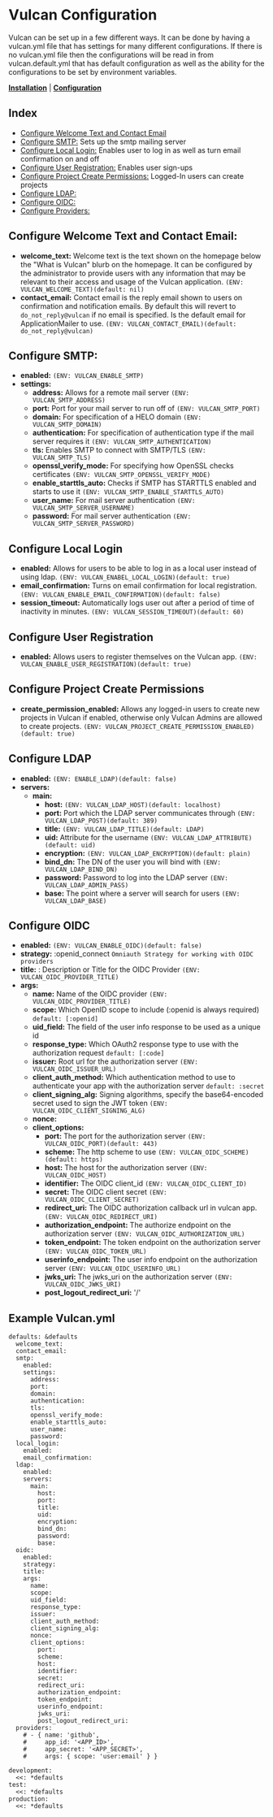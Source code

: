 # Vulcan Configuration

Vulcan can be set up in a few different ways. It can be done by having a vulcan.yml file that has settings for many different configurations. If there is no vulcan.yml file then the configurations will be read in from vulcan.default.yml that has default configuration as well as the ability for the configurations to be set by environment variables.

[**Installation**](index.md) | [**Configuration**](config.md)

## Index

- [Configure Welcome Text and Contact Email](#configure-welcome-text-and-contact-email)
- [Configure SMTP:](#configure-smtp) Sets up the smtp mailing server
- [Configure Local Login:](#configure-local-login) Enables user to log in as well as turn email confirmation on and off
- [Configure User Registration:](#configure-user-registration) Enables user sign-ups
- [Configure Project Create Permissions:](#configure-project-create-permissions) Logged-In users can create projects
- [Configure LDAP:](#configure-ldap)
- [Configure OIDC:](#configure-oidc)
- [Configure Providers:](#configure-providers)

## Configure Welcome Text and Contact Email:

- **welcome_text:** Welcome text is the text shown on the homepage below the "What is Vulcan" blurb on the homepage. It can be configured by the administrator to provide users with any information that may be relevant to their access and usage of the Vulcan application. `(ENV: VULCAN_WELCOME_TEXT)(default: nil)`
- **contact_email:** Contact email is the reply email shown to users on confirmation and notification emails. By default this will revert to `do_not_reply@vulcan` if no email is specified. Is the default email for ApplicationMailer to use. `(ENV: VULCAN_CONTACT_EMAIL)(default: do_not_reply@vulcan)`

## Configure SMTP:

- **enabled:** `(ENV: VULCAN_ENABLE_SMTP)`
- **settings:**
  - **address:** Allows for a remote mail server `(ENV: VULCAN_SMTP_ADDRESS)`
  - **port:** Port for your mail server to run off of `(ENV: VULCAN_SMTP_PORT)`
  - **domain:** For specification of a HELO domain `(ENV: VULCAN_SMTP_DOMAIN)`
  - **authentication:** For specification of authentication type if the mail server requires it `(ENV: VULCAN_SMTP_AUTHENTICATION)`
  - **tls:** Enables SMTP to connect with SMTP/TLS `(ENV: VULCAN_SMTP_TLS)`
  - **openssl_verify_mode:** For specifying how OpenSSL checks certificates `(ENV: VULCAN_SMTP_OPENSSL_VERIFY_MODE)`
  - **enable_starttls_auto:** Checks if SMTP has STARTTLS enabled and starts to use it `(ENV: VULCAN_SMTP_ENABLE_STARTTLS_AUTO)`
  - **user_name:** For mail server authentication `(ENV: VULCAN_SMTP_SERVER_USERNAME)`
  - **password:** For mail server authentication `(ENV: VULCAN_SMTP_SERVER_PASSWORD)`

## Configure Local Login

- **enabled:** Allows for users to be able to log in as a local user instead of using ldap. `(ENV: VULCAN_ENABEL_LOCAL_LOGIN)(default: true)`
- **email_confirmation:** Turns on email confirmation for local registration. `(ENV: VULCAN_ENABLE_EMAIL_CONFIRMATION)(default: false)`
- **session_timeout:** Automatically logs user out after a period of time of inactivity in minutes. `(ENV: VULCAN_SESSION_TIMEOUT)(default: 60)`

## Configure User Registration
- **enabled:** Allows users to register themselves on the Vulcan app. `(ENV: VULCAN_ENABLE_USER_REGISTRATION)(default: true)`

## Configure Project Create Permissions
- **create_permission_enabled:** Allows any logged-in users to create new projects in Vulcan if enabled, otherwise only Vulcan Admins are allowed to create projects. `(ENV: VULCAN_PROJECT_CREATE_PERMISSION_ENABLED)(default: true)`

## Configure LDAP

- **enabled:** `(ENV: ENABLE_LDAP)(default: false)`
- **servers:**
  - **main:**
    - **host:** `(ENV: VULCAN_LDAP_HOST)(default: localhost)`
    - **port:** Port which the LDAP server communicates through `(ENV: VULCAN_LDAP_POST)(default: 389)`
    - **title:** `(ENV: VULCAN_LDAP_TITLE)(default: LDAP)`
    - **uid:** Attribute for the username `(ENV: VULCAN_LDAP_ATTRIBUTE)(default: uid)`
    - **encryption:** `(ENV: VULCAN_LDAP_ENCRYPTION)(default: plain)`
    - **bind_dn:** The DN of the user you will bind with `(ENV: VULCAN_LDAP_BIND_DN)`
    - **password:** Password to log into the LDAP server `(ENV: VULCAN_LDAP_ADMIN_PASS)`
    - **base:** The point where a server will search for users `(ENV: VULCAN_LDAP_BASE)`

## Configure OIDC

- **enabled:** `(ENV: VULCAN_ENABLE_OIDC)(default: false)`
- **strategy:** :openid_connect `Omniauth Strategy for working with OIDC providers`
- **title:** : Description or Title for the OIDC Provider `(ENV: VULCAN_OIDC_PROVIDER_TITLE)`
- **args:** 
  - **name:** Name of the OIDC provider `(ENV: VULCAN_OIDC_PROVIDER_TITLE)`
  - **scope:** Which OpenID scope to include (:openid is always required) `default: [:openid]`
  - **uid_field:** The field of the user info response to be used as a unique id
  - **response_type:** Which OAuth2 response type to use with the authorization request `default: [:code]`
  - **issuer:** Root url for the authorization server `(ENV: VULCAN_OIDC_ISSUER_URL)`
  - **client_auth_method:** Which authentication method to use to authenticate your app with the authorization server `default: :secret`
  - **client_signing_alg:** Signing algorithms, specify the base64-encoded secret used to sign the JWT token `(ENV: VULCAN_OIDC_CLIENT_SIGNING_ALG)`
  - **nonce:** 
  - **client_options:**
      - **port:** The port for the authorization server `(ENV: VULCAN_OIDC_PORT)(default: 443)`
      - **scheme:** The http scheme to use `(ENV: VULCAN_OIDC_SCHEME)(default: https)`
      - **host:** The host for the authorization server	 `(ENV: VULCAN_OIDC_HOST)`
      - **identifier:** The OIDC client_id `(ENV: VULCAN_OIDC_CLIENT_ID)`
      - **secret:** The OIDC client secret `(ENV: VULCAN_OIDC_CLIENT_SECRET)`
      - **redirect_uri:** The OIDC authorization callback url in vulcan app. `(ENV: VULCAN_OIDC_REDIRECT_URI)`
      - **authorization_endpoint:** The authorize endpoint on the authorization server `(ENV: VULCAN_OIDC_AUTHORIZATION_URL)`
      - **token_endpoint:** The token endpoint on the authorization server `(ENV: VULCAN_OIDC_TOKEN_URL)`
      - **userinfo_endpoint:** The user info endpoint on the authorization server `(ENV: VULCAN_OIDC_USERINFO_URL)`
      - **jwks_uri:** The jwks_uri on the authorization server `(ENV: VULCAN_OIDC_JWKS_URI)`
      - **post_logout_redirect_uri:** '/'

## Example Vulcan.yml

```
defaults: &defaults
  welcome_text:
  contact_email:
  smtp:
    enabled:
    settings:
      address:
      port:
      domain:
      authentication:
      tls:
      openssl_verify_mode:
      enable_starttls_auto:
      user_name:
      password:
  local_login:
    enabled:
    email_confirmation:
  ldap:
    enabled:
    servers:
      main:
        host:
        port:
        title:
        uid:
        encryption:
        bind_dn:
        password:
        base:
  oidc:
    enabled: 
    strategy:
    title:
    args:
      name: 
      scope:
      uid_field: 
      response_type:
      issuer: 
      client_auth_method:
      client_signing_alg:
      nonce:
      client_options:
        port:
        scheme:
        host:
        identifier:
        secret:
        redirect_uri:
        authorization_endpoint:
        token_endpoint:
        userinfo_endpoint:
        jwks_uri:
        post_logout_redirect_uri:
  providers:
    # - { name: 'github',
    #     app_id: '<APP_ID>',
    #     app_secret: '<APP_SECRET>',
    #     args: { scope: 'user:email' } }

development:
  <<: *defaults
test:
  <<: *defaults
production:
  <<: *defaults
```
